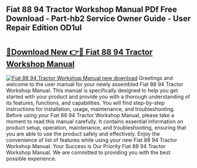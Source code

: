 ## Fiat 88 94 Tractor Workshop Manual PDf Free Download - Part-hb2 Service Owner Guide - User Repair Edition OD1uI

# <h2><a href="http://bc77401.oget.top/?id=Fiat+88+94+Tractor+Workshop+Manual">🔗Download New 👉🔴 Fiat 88 94 Tractor Workshop Manual</a></h2>

[![Fiat 88 94 Tractor Workshop Manual new download](https://i.imgur.com/5g1atiW.png)](http://bc77401.oget.top/?id=Fiat+88+94+Tractor+Workshop+Manual)
Greetings and welcome to the user manual for your newly assembled Fiat 88 94 Tractor Workshop Manual. This manual is specifically designed to help you get started with your product and provide you with a thorough understanding of its features, functions, and capabilities. You will find step-by-step instructions for installation, usage, maintenance, and troubleshooting. Before using your Fiat 88 94 Tractor Workshop Manual, please take a moment to read this manual carefully. It contains essential information on product setup, operation, maintenance, and troubleshooting, ensuring that you are able to use the product safely and effectively. Enjoy the convenience of list of features while using your new Fiat 88 94 Tractor Workshop Manual. Your Success is Our Priority Fiat 88 94 Tractor Workshop Manual. We are committed to providing you with the best possible experience.
